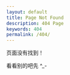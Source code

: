 ```yaml
---
layout: default
title: Page Not Found
description: 404 Page
keywords: 404
permalink: /404/
---
```


页面没有找到！  

看看别的吧先 ^_-
